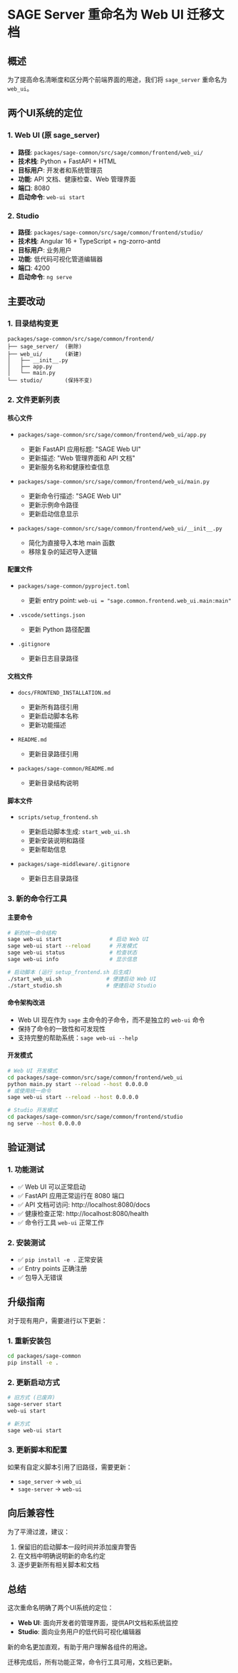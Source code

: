 # SAGE Server 重命名为 Web UI 迁移文档

## 概述
为了提高命名清晰度和区分两个前端界面的用途，我们将 `sage_server` 重命名为 `web_ui`。

## 两个UI系统的定位

### 1. Web UI (原 sage_server)
- **路径**: `packages/sage-common/src/sage/common/frontend/web_ui/`
- **技术栈**: Python + FastAPI + HTML
- **目标用户**: 开发者和系统管理员
- **功能**: API 文档、健康检查、Web 管理界面
- **端口**: 8080
- **启动命令**: `web-ui start`

### 2. Studio
- **路径**: `packages/sage-common/src/sage/common/frontend/studio/`
- **技术栈**: Angular 16 + TypeScript + ng-zorro-antd
- **目标用户**: 业务用户
- **功能**: 低代码可视化管道编辑器
- **端口**: 4200
- **启动命令**: `ng serve`

## 主要改动

### 1. 目录结构变更
```
packages/sage-common/src/sage/common/frontend/
├── sage_server/  (删除)
├── web_ui/       (新建)
│   ├── __init__.py
│   ├── app.py
│   └── main.py
└── studio/       (保持不变)
```

### 2. 文件更新列表

#### 核心文件
- `packages/sage-common/src/sage/common/frontend/web_ui/app.py`
  - 更新 FastAPI 应用标题: "SAGE Web UI"
  - 更新描述: "Web 管理界面和 API 文档"
  - 更新服务名称和健康检查信息

- `packages/sage-common/src/sage/common/frontend/web_ui/main.py`
  - 更新命令行描述: "SAGE Web UI"
  - 更新示例命令路径
  - 更新启动信息显示

- `packages/sage-common/src/sage/common/frontend/web_ui/__init__.py`
  - 简化为直接导入本地 main 函数
  - 移除复杂的延迟导入逻辑

#### 配置文件
- `packages/sage-common/pyproject.toml`
  - 更新 entry point: `web-ui = "sage.common.frontend.web_ui.main:main"`

- `.vscode/settings.json`
  - 更新 Python 路径配置

- `.gitignore`
  - 更新日志目录路径

#### 文档文件
- `docs/FRONTEND_INSTALLATION.md`
  - 更新所有路径引用
  - 更新启动脚本名称
  - 更新功能描述

- `README.md`
  - 更新目录路径引用

- `packages/sage-common/README.md`
  - 更新目录结构说明

#### 脚本文件
- `scripts/setup_frontend.sh`
  - 更新启动脚本生成: `start_web_ui.sh`
  - 更新安装说明和路径
  - 更新帮助信息

- `packages/sage-middleware/.gitignore`
  - 更新日志目录路径

### 3. 新的命令行工具

#### 主要命令
```bash
# 新的统一命令结构
sage web-ui start               # 启动 Web UI
sage web-ui start --reload      # 开发模式
sage web-ui status              # 检查状态
sage web-ui info                # 显示信息

# 启动脚本 (运行 setup_frontend.sh 后生成)
./start_web_ui.sh              # 便捷启动 Web UI
./start_studio.sh              # 便捷启动 Studio
```

#### 命令架构改进
- Web UI 现在作为 `sage` 主命令的子命令，而不是独立的 `web-ui` 命令
- 保持了命令的一致性和可发现性
- 支持完整的帮助系统：`sage web-ui --help`

#### 开发模式
```bash
# Web UI 开发模式
cd packages/sage-common/src/sage/common/frontend/web_ui
python main.py start --reload --host 0.0.0.0
# 或使用统一命令
sage web-ui start --reload --host 0.0.0.0

# Studio 开发模式
cd packages/sage-common/src/sage/common/frontend/studio
ng serve --host 0.0.0.0
```

## 验证测试

### 1. 功能测试
- ✅ Web UI 可以正常启动
- ✅ FastAPI 应用正常运行在 8080 端口
- ✅ API 文档可访问: http://localhost:8080/docs
- ✅ 健康检查正常: http://localhost:8080/health
- ✅ 命令行工具 `web-ui` 正常工作

### 2. 安装测试
- ✅ `pip install -e .` 正常安装
- ✅ Entry points 正确注册
- ✅ 包导入无错误

## 升级指南

对于现有用户，需要进行以下更新：

### 1. 重新安装包
```bash
cd packages/sage-common
pip install -e .
```

### 2. 更新启动方式
```bash
# 旧方式 (已废弃)
sage-server start
web-ui start

# 新方式
sage web-ui start
```

### 3. 更新脚本和配置
如果有自定义脚本引用了旧路径，需要更新：
- `sage_server` → `web_ui`
- `sage-server` → `web-ui`

## 向后兼容性

为了平滑过渡，建议：
1. 保留旧的启动脚本一段时间并添加废弃警告
2. 在文档中明确说明新的命名约定
3. 逐步更新所有相关脚本和文档

## 总结

这次重命名明确了两个UI系统的定位：
- **Web UI**: 面向开发者的管理界面，提供API文档和系统监控
- **Studio**: 面向业务用户的低代码可视化编辑器

新的命名更加直观，有助于用户理解各组件的用途。

迁移完成后，所有功能正常，命令行工具可用，文档已更新。
